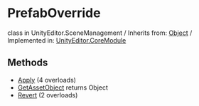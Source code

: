 # PrefabOverride
class in UnityEditor.SceneManagement
 / Inherits from: <a href="https://docs.unity3d.com/6000.0/Documentation/ScriptReference/Object.html" target="_blank">Object</a> / Implemented in: <a href="https://docs.unity3d.com/6000.0/Documentation/ScriptReference/UnityEditor.CoreModule.html" target="_blank">UnityEditor.CoreModule</a>
## Methods
- <a href="https://docs.unity3d.com/6000.0/Documentation/ScriptReference/PrefabOverride.Apply.html" target="_blank">Apply</a> (4 overloads)
- <a href="https://docs.unity3d.com/6000.0/Documentation/ScriptReference/PrefabOverride.GetAssetObject.html" target="_blank">GetAssetObject</a> returns Object
- <a href="https://docs.unity3d.com/6000.0/Documentation/ScriptReference/PrefabOverride.Revert.html" target="_blank">Revert</a> (2 overloads)
